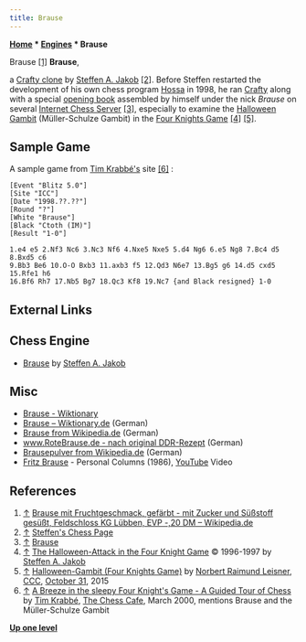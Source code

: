 ```yaml
---
title: Brause
---
```

**[Home](Home "Home") * [Engines](Engines "Engines") * Brause**

[](https://de.wikipedia.org/wiki/Datei:L%C3%BCbben,_Feldschloss,_Brause_mit_Fruchtgeschmack,_M.jpg) Brause <a id="cite-note-1" href="#cite-ref-1">[1]</a>
**Brause**,

a [Crafty clone](Crafty#CraftyClones "Crafty") by [Steffen A. Jakob](Steffen_A._Jakob "Steffen A. Jakob") <a id="cite-note-2" href="#cite-ref-2">[2]</a>.
Before Steffen restarted the development of his own chess program [Hossa](Hossa "Hossa") in 1998, he ran [Crafty](Crafty "Crafty") along with a special [opening book](Opening_Book "Opening Book") assembled by himself under the nick *Brause* on several [Internet Chess Server](Chess_Server "Chess Server") <a id="cite-note-3" href="#cite-ref-3">[3]</a>, especially to examine the [Halloween Gambit](https://en.wikipedia.org/wiki/Four_Knights_Game,_Halloween_Gambit) (Müller-Schulze Gambit) in the [Four Knights Game](https://en.wikipedia.org/wiki/Four_Knights_Game) <a id="cite-note-4" href="#cite-ref-4">[4]</a> <a id="cite-note-5" href="#cite-ref-5">[5]</a>.

## Sample Game

A sample game from [Tim Krabbé's](https://en.wikipedia.org/wiki/Tim_Krabb%C3%A9) site <a id="cite-note-6" href="#cite-ref-6">[6]</a> :

```
[Event "Blitz 5.0"]
[Site "ICC"]
[Date "1998.??.??"]
[Round "?"]
[White "Brause"]
[Black "Ctoth (IM)"]
[Result "1-0"]

1.e4 e5 2.Nf3 Nc6 3.Nc3 Nf6 4.Nxe5 Nxe5 5.d4 Ng6 6.e5 Ng8 7.Bc4 d5 8.Bxd5 c6
9.Bb3 Be6 10.O-O Bxb3 11.axb3 f5 12.Qd3 N6e7 13.Bg5 g6 14.d5 cxd5 15.Rfe1 h6
16.Bf6 Rh7 17.Nb5 Bg7 18.Qc3 Kf8 19.Nc7 {and Black resigned} 1-0

```

## External Links

## Chess Engine

- [Brause](http://www.jakob.at/steffen/chess/brause.html) by [Steffen A. Jakob](Steffen_A._Jakob "Steffen A. Jakob")

## Misc

- [Brause - Wiktionary](https://en.wiktionary.org/wiki/Brause)
- [Brause – Wiktionary.de](https://de.wiktionary.org/wiki/Brause) (German)
- [Brause from Wikipedia.de](https://de.wikipedia.org/wiki/Brause) (German)
- [www.RoteBrause.de - nach original DDR-Rezept](http://www.rotebrause.de/) (German)
- [Brausepulver from Wikipedia.de](https://de.wikipedia.org/wiki/Brausepulver) (German)
- [Fritz Brause](https://de.wikipedia.org/wiki/Fritz_Brause) - Personal Columns (1986), [YouTube](https://en.wikipedia.org/wiki/YouTube) Video

## References

1. <a id="cite-ref-1" href="#cite-note-1">↑</a> [Brause mit Fruchtgeschmack, gefärbt - mit Zucker und Süßstoff gesüßt, Feldschloss KG Lübben, EVP -,20 DM – Wikipedia.de](https://de.wikipedia.org/wiki/Datei:L%C3%BCbben,_Feldschloss,_Brause_mit_Fruchtgeschmack,_DM.jpg)
1. <a id="cite-ref-2" href="#cite-note-2">↑</a> [Steffen's Chess Page](http://www.jakob.at/steffen/chess/)
1. <a id="cite-ref-3" href="#cite-note-3">↑</a> [Brause](http://www.jakob.at/steffen/chess/brause.html)
1. <a id="cite-ref-4" href="#cite-note-4">↑</a> [The Halloween-Attack in the Four Knight Game](http://www.jakob.at/steffen/halloween/) © 1996-1997 by [Steffen A. Jakob](Steffen_A._Jakob "Steffen A. Jakob")
1. <a id="cite-ref-5" href="#cite-note-5">↑</a> [Halloween-Gambit (Four Knights Game)](http://www.talkchess.com/forum/viewtopic.php?t=58105) by [Norbert Raimund Leisner](Norbert_Raimund_Leisner "Norbert Raimund Leisner"), [CCC](CCC "CCC"), [October 31](https://en.wikipedia.org/wiki/Halloween), 2015
1. <a id="cite-ref-6" href="#cite-note-6">↑</a> [A Breeze in the sleepy Four Knight's Game - A Guided Tour of Chess](http://timkr.home.xs4all.nl/tour/breeze.htm) by [Tim Krabbé](https://en.wikipedia.org/wiki/Tim_Krabb%C3%A9), [The Chess Cafe](https://en.wikipedia.org/wiki/ChessCafe.com), March 2000, mentions Brause and the Müller-Schulze Gambit

**[Up one level](Engines "Engines")**

